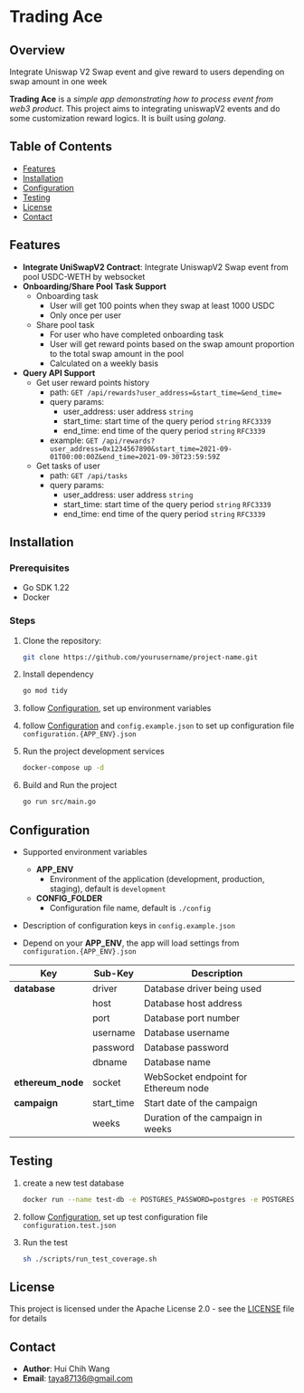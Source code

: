 # Trading Ace

## Overview

Integrate Uniswap V2 Swap event and give reward to users depending on swap amount in one week

**Trading Ace** is a *simple app demonstrating how to process event from web3 product*. This project aims to integrating
uniswapV2 events and do some customization reward logics. It is built using *golang*.

## Table of Contents

- [Features](#features)
- [Installation](#installation)
- [Configuration](#configuration)
- [Testing](#testing)
- [License](#license)
- [Contact](#contact)

## Features

- **Integrate UniSwapV2 Contract**: Integrate UniswapV2 Swap event from pool USDC-WETH by websocket
- **Onboarding/Share Pool Task Support**
  - Onboarding task
    - User will get 100 points when they swap at least 1000 USDC
    - Only once per user
  - Share pool task
    - For user who have completed onboarding task
    - User will get reward points based on the swap amount proportion to the total swap amount in the pool
    - Calculated on a weekly basis
- **Query API Support**
  - Get user reward points history
    - path: `GET /api/rewards?user_address=&start_time=&end_time=`
    - query params:
        - user_address: user address `string`
        - start_time: start time of the query period `string` `RFC3339`
        - end_time: end time of the query period `string` `RFC3339`
    - example: `GET /api/rewards?user_address=0x1234567890&start_time=2021-09-01T00:00:00Z&end_time=2021-09-30T23:59:59Z`
  - Get tasks of user
    - path: `GET /api/tasks`
    - query params:
        - user_address: user address `string`
        - start_time: start time of the query period `string` `RFC3339`
        - end_time: end time of the query period `string` `RFC3339`

## Installation

### Prerequisites

- Go SDK 1.22
- Docker

### Steps

1. Clone the repository:
    ```bash
    git clone https://github.com/yourusername/project-name.git
    ```
2. Install dependency
    ```bash
    go mod tidy
    ```
3. follow [Configuration](#configuration), set up environment variables

4. follow [Configuration](#configuration) and `config.example.json` to set up configuration
   file `configuration.{APP_ENV}.json`


1. Run the project development services
    ```bash
    docker-compose up -d
    ```

2. Build and Run the project
    ```bash
    go run src/main.go
    ```

## Configuration

- Supported environment variables
    - **APP_ENV**
        - Environment of the application (development, production, staging), default is `development`
    - **CONFIG_FOLDER**
        - Configuration file name, default is `./config`

- Description of configuration keys in `config.example.json`
- Depend on your **APP_ENV**, the app will load settings from `configuration.{APP_ENV}.json`

| Key               | Sub-Key    | Description                          |
|-------------------|------------|--------------------------------------|
| **database**      | driver     | Database driver being used           |
|                   | host       | Database host address                |
|                   | port       | Database port number                 |
|                   | username   | Database username                    |
|                   | password   | Database password                    |
|                   | dbname     | Database name                        |
| **ethereum_node** | socket     | WebSocket endpoint for Ethereum node |
| **campaign**      | start_time | Start date of the campaign           |
|                   | weeks      | Duration of the campaign in weeks    |

## Testing

1. create a new test database
     ```bash
     docker run --name test-db -e POSTGRES_PASSWORD=postgres -e POSTGRES_DB=trading_ace_test -p 5432:5432 -d postgres
     ```

2. follow [Configuration](#configuration), set up test configuration file `configuration.test.json`

3. Run the test
    ```bash
    sh ./scripts/run_test_coverage.sh
    ```

## License

This project is licensed under the Apache License 2.0 - see the [LICENSE](LICENSE) file for details

## Contact

- **Author**: Hui Chih Wang
- **Email**: taya87136@gmail.com

